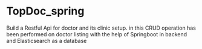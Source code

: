# TopDoc_spring

Build a Restful Api for doctor and its clinic setup. in this CRUD operation has been performed on doctor listing with the help of Springboot in backend and Elasticsearch as a database
